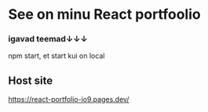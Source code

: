 # See on minu React portfoolio
### igavad teemad↓↓↓

npm start, et start kui on local

## Host site
https://react-portfolio-io9.pages.dev/
